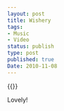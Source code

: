 ```yaml
---
layout: post
title: Wishery
tags:
- Music
- Video
status: publish
type: post
published: true
Date: 2010-11-08
---
```

{{<youtube qs1bG6BIYlo>}}

Lovely!
